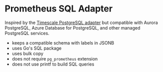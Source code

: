 # Prometheus SQL Adapter

Inspired by the [Timescale PostgreSQL adapter](https://github.com/timescale/prometheus-postgresql-adapter) but
compatible with Aurora PostgreSQL, Azure Database for PostgreSQL, and other managed PostgreSQL services.

- keeps a compatible schema with labels in JSONB
- uses Go's SQL package
- uses bulk copy
- does not require `pg_prometheus` extension
- does not use printf to build SQL queries